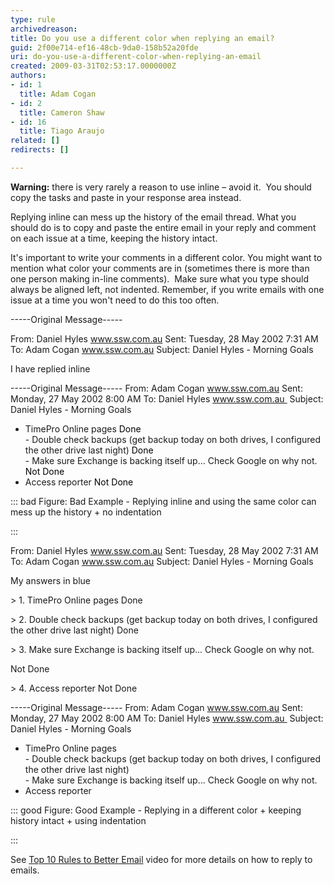 ```yaml
---
type: rule
archivedreason: 
title: Do you use a different color when replying an email?
guid: 2f00e714-ef16-48cb-9da0-158b52a20fde
uri: do-you-use-a-different-color-when-replying-an-email
created: 2009-03-31T02:53:17.0000000Z
authors:
- id: 1
  title: Adam Cogan
- id: 2
  title: Cameron Shaw
- id: 16
  title: Tiago Araujo
related: []
redirects: []

---
```


**Warning:** there is very rarely a reason to use inline – avoid it.  You should copy the tasks and paste in your response area instead.




Replying inline can mess up the history of the email thread. What you should do is to copy and paste the entire email in your reply and comment on each issue at a time, keeping the history intact.

It's important to write your comments in a different color. You might want to mention what color your comments are in (sometimes there is more than one person making in-line comments).  Make sure what you type should always be aligned left, not indented. Remember, if you write emails with one issue at a time you won't need to do this too often. 


<!--endintro-->
 
-----Original Message-----

From: Daniel Hyles www.ssw.com.au
Sent: Tuesday, 28 May 2002 7:31 AM
To: Adam Cogan www.ssw.com.au
Subject: Daniel Hyles - Morning Goals

I have replied inline



-----Original Message-----
From: Adam Cogan www.ssw.com.au
Sent: Monday, 27 May 2002 8:00 AM
To: Daniel Hyles www.ssw.com.au 
Subject: Daniel Hyles - Morning Goals

- TimePro Online pages
<font style="color&#58;#000000;"><span class="RedText" style="color&#58;#000000;"><span style="color&#58;#000000;">Done</span></span><br style="color&#58;#000000;"><span style="color&#58;#000000;"> </span></font>- Double check backups (get backup today on both drives, I configured the other drive last night)
<font style="color&#58;#000000;"><span class="RedText" style="color&#58;#000000;"><span style="color&#58;#000000;">Done</span></span><br style="color&#58;#000000;"><span style="color&#58;#000000;"> </span></font>- Make sure Exchange is backing itself up... Check Google on why not.
<font style="color&#58;#000000;"><span style="color&#58;#000000;">Not Done</span></font>
- Access reporter
<font color="#ff0000"><span class="RedText" style="color&#58;#000000;"><span style="color&#58;#000000;">Not Done</span></span> </font>
 

::: bad
Figure: Bad Example - Replying inline and using the same color can mess up the history + no indentation 

:::




From: Daniel Hyles www.ssw.com.au
Sent: Tuesday, 28 May 2002 7:31 AM
To: Adam Cogan www.ssw.com.au
Subject: Daniel Hyles - Morning Goals

My answers in blue

&gt; 1. TimePro Online pages
Done

&gt; 2. Double check backups (get backup today on both drives, I configured the other drive last night)
Done

&gt; 3. Make sure Exchange is backing itself up... Check Google on why not.

Not Done

&gt; 4. Access reporter
Not Done



-----Original Message-----
From: Adam Cogan www.ssw.com.au
Sent: Monday, 27 May 2002 8:00 AM
To: Daniel Hyles www.ssw.com.au 
Subject: Daniel Hyles - Morning Goals

- TimePro Online pages<font style="color&#58;#000000;"><br></font>- Double check backups (get backup today on both drives, I configured the other drive last night)<font style="color&#58;#000000;"><br></font>- Make sure Exchange is backing itself up... Check Google on why not.
- Access reporter


::: good
Figure: Good Example - Replying in a different color + keeping history intact + using indentation 

:::




See [Top 10 Rules to Better Email](https&#58;//tv.ssw.com/top-rules-to-better-email-by-ulysses-maclaren/) video for more details on how to reply to emails.
